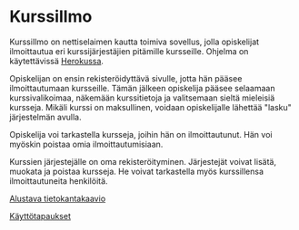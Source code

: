 # KurssiIlmo

KurssiIlmo on nettiselaimen kautta toimiva sovellus, jolla opiskelijat ilmoittautua eri kurssijärjestäjien pitämille kursseille. Ohjelma on käytettävissä [Herokussa](https://kurssiilmo.herokuapp.com/courses).

Opiskelijan on ensin rekisteröidyttävä sivulle, jotta hän pääsee ilmoittautumaan kursseille. Tämän jälkeen opiskelija pääsee selaamaan kurssivalikoimaa, näkemään kurssitietoja ja valitsemaan sieltä mieleisiä kursseja. Mikäli kurssi on maksullinen, voidaan opiskelijalle lähettää "lasku" järjestelmän avulla.

Opiskelija voi tarkastella kursseja, joihin hän on ilmoittautunut. Hän voi myöskin poistaa omia ilmoittautumisiaan.

Kurssien järjestejälle on oma rekisteröityminen. Järjestejät voivat lisätä, muokata ja poistaa kursseja. He voivat tarkastella myös kurssillensa ilmoittautuneita henkilöitä.

[Alustava tietokantakaavio](https://github.com/henripalin/KurssiIlmo/blob/master/dokumentaatio/tietokantakaavio.png)

[Käyttötapaukset](https://github.com/henripalin/KurssiIlmo/blob/master/dokumentaatio/k%C3%A4ytt%C3%B6tapaukset.md)
